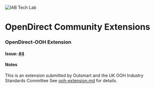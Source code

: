![IAB Tech Lab](https://drive.google.com/uc?id=10yoBoG5uRETSXRrnJPUDuONujvADrSG1)

# **OpenDirect Community Extensions**


### OpenDirect-OOH Extension

#### Issue: [#4](https://github.com/InteractiveAdvertisingBureau/OpenDirect/issues/4)

#### Notes
This is an extension submitted by Outsmart and the UK OOH Industry Standards Committee
See [ooh-extension.md](ooh-extension.md) for details.

